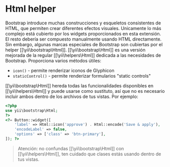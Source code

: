 Html helper
===========

Bootstrap introduce muchas construcciones y esqueletos consistentes de HTML, que permiten crear diferentes efectos visuales.
Unicamente lo más complejo está cubierto por los widgets proporcionados en esta extensión. El resto debería ser
compuesto manualmente usando HTML directamente.
Sin embargo, algunas marcas especiales de Bootstrap son cubiertas por el helper [[\yii\bootstrap\Html]].
[[\yii\bootstrap\Html]] es una versión mejorada de la regular [[\yii\helpers\Html]] dedicada a las necesidades de Bootstrap.
Proporciona varios métodos útiles:

 - `icon()` - permite renderizar iconos de Glyphicon
 - `staticControl()` - permite renderizar formularios "static controls"

[[\yii\bootstrap\Html]] hereda todas las funcionalidades disponibles en [[\yii\helpers\Html]] y puede usarse como sustituto,
así que no es necesario incluir ambos dentro de los archivos de tus vistas.
Por ejemplo:

```php
<?php
use yii\bootstrap\Html;
?>
<?= Button::widget([
    'label' => Html::icon('approve') . Html::encode('Save & apply'),
    'encodeLabel' => false,
    'options' => ['class' => 'btn-primary'],
]); ?>
```

> Atención: no confundas [[\yii\bootstrap\Html]] con [[\yii\helpers\Html]], ten cuidado que clases estás usando dentro de tus vistas.
